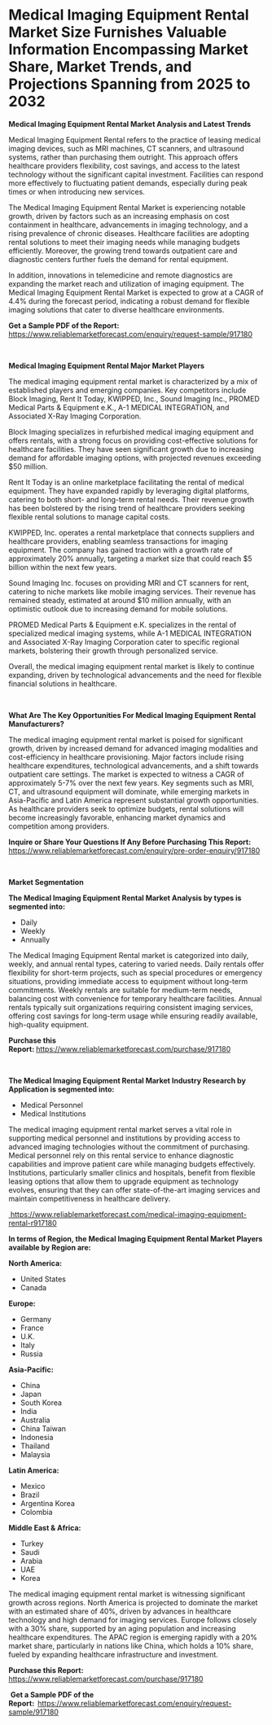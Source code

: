 <p><h1>Medical Imaging Equipment Rental Market Size Furnishes Valuable Information Encompassing Market Share, Market Trends, and Projections Spanning from 2025 to 2032</h1></p><p><strong>Medical Imaging Equipment Rental Market Analysis and Latest Trends</strong></p>
<p><p>Medical Imaging Equipment Rental refers to the practice of leasing medical imaging devices, such as MRI machines, CT scanners, and ultrasound systems, rather than purchasing them outright. This approach offers healthcare providers flexibility, cost savings, and access to the latest technology without the significant capital investment. Facilities can respond more effectively to fluctuating patient demands, especially during peak times or when introducing new services.</p><p>The Medical Imaging Equipment Rental Market is experiencing notable growth, driven by factors such as an increasing emphasis on cost containment in healthcare, advancements in imaging technology, and a rising prevalence of chronic diseases. Healthcare facilities are adopting rental solutions to meet their imaging needs while managing budgets efficiently. Moreover, the growing trend towards outpatient care and diagnostic centers further fuels the demand for rental equipment.</p><p>In addition, innovations in telemedicine and remote diagnostics are expanding the market reach and utilization of imaging equipment. The Medical Imaging Equipment Rental Market is expected to grow at a CAGR of 4.4% during the forecast period, indicating a robust demand for flexible imaging solutions that cater to diverse healthcare environments.</p></p>
<p><strong>Get a Sample PDF of the Report:&nbsp;</strong> <a href="https://www.reliablemarketforecast.com/enquiry/request-sample/917180?utm_campaign=2603&utm_medium=2&utm_source=Github&utm_content=ia&utm_term=17042025&utm_id=medical-imaging-equipment-rental">https://www.reliablemarketforecast.com/enquiry/request-sample/917180</a></p>
<p>&nbsp;</p>
<p><strong>Medical Imaging Equipment Rental Major Market Players</strong></p>
<p><p>The medical imaging equipment rental market is characterized by a mix of established players and emerging companies. Key competitors include Block Imaging, Rent It Today, KWIPPED, Inc., Sound Imaging Inc., PROMED Medical Parts & Equipment e.K., A-1 MEDICAL INTEGRATION, and Associated X-Ray Imaging Corporation. </p><p>Block Imaging specializes in refurbished medical imaging equipment and offers rentals, with a strong focus on providing cost-effective solutions for healthcare facilities. They have seen significant growth due to increasing demand for affordable imaging options, with projected revenues exceeding $50 million.</p><p>Rent It Today is an online marketplace facilitating the rental of medical equipment. They have expanded rapidly by leveraging digital platforms, catering to both short- and long-term rental needs. Their revenue growth has been bolstered by the rising trend of healthcare providers seeking flexible rental solutions to manage capital costs.</p><p>KWIPPED, Inc. operates a rental marketplace that connects suppliers and healthcare providers, enabling seamless transactions for imaging equipment. The company has gained traction with a growth rate of approximately 20% annually, targeting a market size that could reach $5 billion within the next few years.</p><p>Sound Imaging Inc. focuses on providing MRI and CT scanners for rent, catering to niche markets like mobile imaging services. Their revenue has remained steady, estimated at around $10 million annually, with an optimistic outlook due to increasing demand for mobile solutions.</p><p>PROMED Medical Parts & Equipment e.K. specializes in the rental of specialized medical imaging systems, while A-1 MEDICAL INTEGRATION and Associated X-Ray Imaging Corporation cater to specific regional markets, bolstering their growth through personalized service.</p><p>Overall, the medical imaging equipment rental market is likely to continue expanding, driven by technological advancements and the need for flexible financial solutions in healthcare.</p></p>
<p>&nbsp;</p>
<p><strong>What Are The Key Opportunities For Medical Imaging Equipment Rental Manufacturers?</strong></p>
<p><p>The medical imaging equipment rental market is poised for significant growth, driven by increased demand for advanced imaging modalities and cost-efficiency in healthcare provisioning. Major factors include rising healthcare expenditures, technological advancements, and a shift towards outpatient care settings. The market is expected to witness a CAGR of approximately 5-7% over the next few years. Key segments such as MRI, CT, and ultrasound equipment will dominate, while emerging markets in Asia-Pacific and Latin America represent substantial growth opportunities. As healthcare providers seek to optimize budgets, rental solutions will become increasingly favorable, enhancing market dynamics and competition among providers.</p></p>
<p><strong>Inquire or Share Your Questions If Any Before Purchasing This Report:</strong> <a href="https://www.reliablemarketforecast.com/enquiry/pre-order-enquiry/917180?utm_campaign=2603&utm_medium=2&utm_source=Github&utm_content=ia&utm_term=17042025&utm_id=medical-imaging-equipment-rental">https://www.reliablemarketforecast.com/enquiry/pre-order-enquiry/917180</a></p>
<p>&nbsp;</p>
<p><strong>Market Segmentation</strong></p>
<p><strong>The Medical Imaging Equipment Rental Market Analysis by types is segmented into:</strong></p>
<p><ul><li>Daily</li><li>Weekly</li><li>Annually</li></ul></p>
<p><p>The Medical Imaging Equipment Rental market is categorized into daily, weekly, and annual rental types, catering to varied needs. Daily rentals offer flexibility for short-term projects, such as special procedures or emergency situations, providing immediate access to equipment without long-term commitments. Weekly rentals are suitable for medium-term needs, balancing cost with convenience for temporary healthcare facilities. Annual rentals typically suit organizations requiring consistent imaging services, offering cost savings for long-term usage while ensuring readily available, high-quality equipment.</p></p>
<p><strong>Purchase this Report:&nbsp;</strong><a href="https://www.reliablemarketforecast.com/purchase/917180?utm_campaign=2603&utm_medium=2&utm_source=Github&utm_content=ia&utm_term=17042025&utm_id=medical-imaging-equipment-rental">https://www.reliablemarketforecast.com/purchase/917180</a></p>
<p>&nbsp;</p>
<p><strong>The Medical Imaging Equipment Rental Market Industry Research by Application is segmented into:</strong></p>
<p><ul><li>Medical Personnel</li><li>Medical Institutions</li></ul></p>
<p><p>The medical imaging equipment rental market serves a vital role in supporting medical personnel and institutions by providing access to advanced imaging technologies without the commitment of purchasing. Medical personnel rely on this rental service to enhance diagnostic capabilities and improve patient care while managing budgets effectively. Institutions, particularly smaller clinics and hospitals, benefit from flexible leasing options that allow them to upgrade equipment as technology evolves, ensuring that they can offer state-of-the-art imaging services and maintain competitiveness in healthcare delivery.</p></p>
<p><a href="https://www.reliablemarketforecast.com/medical-imaging-equipment-rental-r917180?utm_campaign=2603&utm_medium=2&utm_source=Github&utm_content=ia&utm_term=17042025&utm_id=medical-imaging-equipment-rental">&nbsp;https://www.reliablemarketforecast.com/medical-imaging-equipment-rental-r917180</a></p>
<p><strong>In terms of Region, the Medical Imaging Equipment Rental Market Players available by Region are:</strong></p>
<p>
    <p> <strong> North America: </strong>
        <ul>
            <li>United States</li>
            <li>Canada</li>
        </ul>
        </p> 
    <p> <strong> Europe: </strong>
        <ul>
            <li>Germany</li>
            <li>France</li>
            <li>U.K.</li>
            <li>Italy</li>
            <li>Russia</li>
        </ul>
        </p> 
    <p> <strong> Asia-Pacific: </strong>
        <ul>
            <li>China</li>
            <li>Japan</li>
            <li>South Korea</li>
            <li>India</li>
            <li>Australia</li>
            <li>China Taiwan</li>
            <li>Indonesia</li>
            <li>Thailand</li>
            <li>Malaysia</li>
        </ul>
        </p> 
    <p> <strong> Latin America: </strong>
        <ul>
            <li>Mexico</li>
            <li>Brazil</li>
            <li>Argentina Korea</li>
            <li>Colombia</li>
        </ul>
        </p> 
    <p> <strong> Middle East & Africa: </strong>
        <ul>
            <li>Turkey</li>
            <li>Saudi</li>
            <li>Arabia</li>
            <li>UAE</li>
            <li>Korea</li>
        </ul>
    </p>
    </p>
<p><p>The medical imaging equipment rental market is witnessing significant growth across regions. North America is projected to dominate the market with an estimated share of 40%, driven by advances in healthcare technology and high demand for imaging services. Europe follows closely with a 30% share, supported by an aging population and increasing healthcare expenditures. The APAC region is emerging rapidly with a 20% market share, particularly in nations like China, which holds a 10% share, fueled by expanding healthcare infrastructure and investment.</p></p>
<p><strong>Purchase this Report: </strong><a href="https://www.reliablemarketforecast.com/purchase/917180?utm_campaign=2603&utm_medium=2&utm_source=Github&utm_content=ia&utm_term=17042025&utm_id=medical-imaging-equipment-rental">https://www.reliablemarketforecast.com/purchase/917180</a></p>
<p>&nbsp;<strong>Get a Sample PDF of the Report:&nbsp;&nbsp;</strong><a href="https://www.reliablemarketforecast.com/enquiry/request-sample/917180?utm_campaign=2603&utm_medium=2&utm_source=Github&utm_content=ia&utm_term=17042025&utm_id=medical-imaging-equipment-rental">https://www.reliablemarketforecast.com/enquiry/request-sample/917180</a></p>
<p><strong></strong></p>
<p><p></p><p></p><p></p></p>